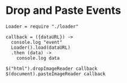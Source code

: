 Drop and Paste Events
=====================

    Loader = require "./loader"

    callback = ({dataURL}) ->
      console.log "event"
      Loader().load(dataURL)
      .then (data) ->
        console.log data

    $("html").dropImageReader callback
    $(document).pasteImageReader callback
